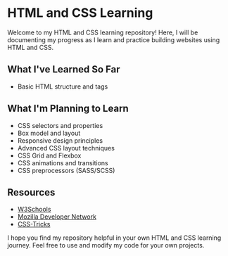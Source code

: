 # HTML and CSS Learning

Welcome to my HTML and CSS learning repository! Here, I will be documenting my progress as I learn and practice building websites using HTML and CSS.

## What I've Learned So Far

- Basic HTML structure and tags

## What I'm Planning to Learn

- CSS selectors and properties
- Box model and layout
- Responsive design principles
- Advanced CSS layout techniques
- CSS Grid and Flexbox
- CSS animations and transitions
- CSS preprocessors (SASS/SCSS)

## Resources
- [W3Schools](https://www.w3schools.com/)
- [Mozilla Developer Network](https://developer.mozilla.org/)
- [CSS-Tricks](https://css-tricks.com/)

I hope you find my repository helpful in your own HTML and CSS learning journey. Feel free to use and modify my code for your own projects.


